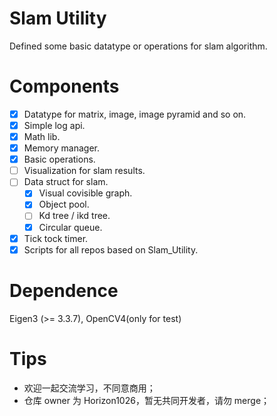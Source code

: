 # Slam Utility
Defined some basic datatype or operations for slam algorithm.

# Components
- [x] Datatype for matrix, image, image pyramid and so on.
- [x] Simple log api.
- [x] Math lib.
- [x] Memory manager.
- [x] Basic operations.
- [ ] Visualization for slam results.
- [ ] Data struct for slam.
    - [x] Visual covisible graph.
    - [x] Object pool.
    - [ ] Kd tree / ikd tree.
    - [x] Circular queue.
- [x] Tick tock timer.
- [x] Scripts for all repos based on Slam_Utility.

# Dependence
Eigen3 (>= 3.3.7), OpenCV4(only for test)

# Tips
- 欢迎一起交流学习，不同意商用；
- 仓库 owner 为 Horizon1026，暂无共同开发者，请勿 merge；

